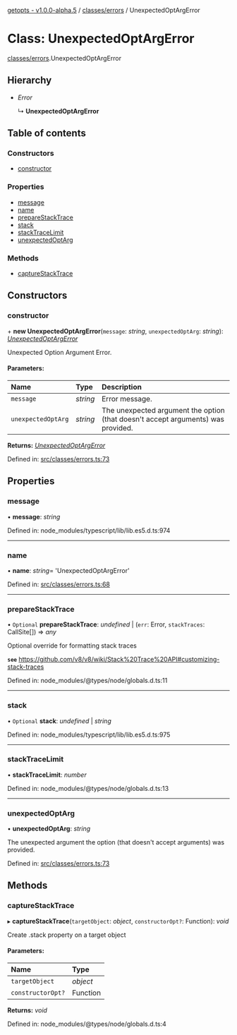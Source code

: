 [getopts - v1.0.0-alpha.5](../README.md) / [classes/errors](../modules/classes_errors.md) / UnexpectedOptArgError

# Class: UnexpectedOptArgError

[classes/errors](../modules/classes_errors.md).UnexpectedOptArgError

## Hierarchy

- _Error_

  ↳ **UnexpectedOptArgError**

## Table of contents

### Constructors

- [constructor](classes_errors.unexpectedoptargerror.md#constructor)

### Properties

- [message](classes_errors.unexpectedoptargerror.md#message)
- [name](classes_errors.unexpectedoptargerror.md#name)
- [prepareStackTrace](classes_errors.unexpectedoptargerror.md#preparestacktrace)
- [stack](classes_errors.unexpectedoptargerror.md#stack)
- [stackTraceLimit](classes_errors.unexpectedoptargerror.md#stacktracelimit)
- [unexpectedOptArg](classes_errors.unexpectedoptargerror.md#unexpectedoptarg)

### Methods

- [captureStackTrace](classes_errors.unexpectedoptargerror.md#capturestacktrace)

## Constructors

### constructor

\+ **new UnexpectedOptArgError**(`message`: _string_, `unexpectedOptArg`: _string_): [_UnexpectedOptArgError_](classes_errors.unexpectedoptargerror.md)

Unexpected Option Argument Error.

#### Parameters:

| Name               | Type     | Description                                                                      |
| :----------------- | :------- | :------------------------------------------------------------------------------- |
| `message`          | _string_ | Error message.                                                                   |
| `unexpectedOptArg` | _string_ | The unexpected argument the option (that doesn't accept arguments) was provided. |

**Returns:** [_UnexpectedOptArgError_](classes_errors.unexpectedoptargerror.md)

Defined in: [src/classes/errors.ts:73](https://github.com/prasadrajandran/node-getopts/blob/8cf4bad/src/classes/errors.ts#L73)

## Properties

### message

• **message**: _string_

Defined in: node_modules/typescript/lib/lib.es5.d.ts:974

---

### name

• **name**: _string_= 'UnexpectedOptArgError'

Defined in: [src/classes/errors.ts:68](https://github.com/prasadrajandran/node-getopts/blob/8cf4bad/src/classes/errors.ts#L68)

---

### prepareStackTrace

• `Optional` **prepareStackTrace**: _undefined_ \| (`err`: Error, `stackTraces`: CallSite[]) => _any_

Optional override for formatting stack traces

**`see`** https://github.com/v8/v8/wiki/Stack%20Trace%20API#customizing-stack-traces

Defined in: node_modules/@types/node/globals.d.ts:11

---

### stack

• `Optional` **stack**: _undefined_ \| _string_

Defined in: node_modules/typescript/lib/lib.es5.d.ts:975

---

### stackTraceLimit

• **stackTraceLimit**: _number_

Defined in: node_modules/@types/node/globals.d.ts:13

---

### unexpectedOptArg

• **unexpectedOptArg**: _string_

The unexpected argument the option (that doesn't accept arguments) was
provided.

Defined in: [src/classes/errors.ts:73](https://github.com/prasadrajandran/node-getopts/blob/8cf4bad/src/classes/errors.ts#L73)

## Methods

### captureStackTrace

▸ **captureStackTrace**(`targetObject`: _object_, `constructorOpt?`: Function): _void_

Create .stack property on a target object

#### Parameters:

| Name              | Type     |
| :---------------- | :------- |
| `targetObject`    | _object_ |
| `constructorOpt?` | Function |

**Returns:** _void_

Defined in: node_modules/@types/node/globals.d.ts:4
